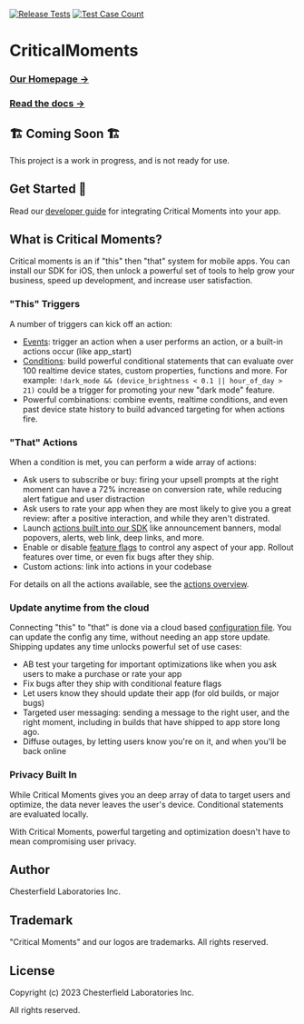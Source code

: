 [![Release Tests](https://github.com/CriticalMoments/CriticalMoments/actions/workflows/test_release.yml/badge.svg)](https://github.com/CriticalMoments/CriticalMoments/actions/workflows/test_release.yml)
[![Test Case Count](https://img.shields.io/badge/Test_Case_Count-1713-brightgreen?logo=github&labelColor=32383f&logoColor=969da4)](https://github.com/CriticalMoments/CriticalMoments/blob/main/test_count.sh)

# CriticalMoments

### [Our Homepage →](https://beta.criticalmoments.io/)
### [Read the docs →](https://docs.criticalmoments.io/)

## 🏗️ Coming Soon 🏗️

This project is a work in progress, and is not ready for use.

## Get Started 🚀

Read our [developer guide](https://docs.criticalmoments.io/quick-start) for integrating Critical Moments into your app.

## What is Critical Moments?

Critical moments is an if "this" then "that" system for mobile apps. You can install our SDK for iOS, then unlock a powerful set of tools to help grow your business, speed up development, and increase user satisfaction.

### "This" Triggers

A number of triggers can kick off an action:

* [Events](https://docs.criticalmoments.io/events/event-overview): trigger an action when a user performs an action, or a built-in actions occur (like app\_start)
* [Conditions](https://docs.criticalmoments.io/conditional-targeting/intro-to-conditions): build powerful conditional statements that can evaluate over 100 realtime device states, custom properties, functions and more. For example: `!dark_mode && (device_brightness < 0.1 || hour_of_day > 21)` could be a trigger for promoting your new "dark mode" feature.
* Powerful combinations: combine events, realtime conditions, and even past device state history to build advanced targeting for when actions fire.

### "That" Actions

When a condition is met, you can perform a wide array of actions:

* Ask users to subscribe or buy: firing your upsell prompts at the right moment can have a 72% increase on conversion rate, while reducing alert fatigue and user distraction
* Ask users to rate your app when they are most likely to give you a great review: after a positive interaction, and while they aren't distrated.
* Launch [actions built into our SDK](https://docs.criticalmoments.io/actions/actions-overview) like announcement banners,  modal popovers, alerts, web link, deep links, and more.
* Enable or disable [feature flags](https://docs.criticalmoments.io/feature-flags/conditional-feature-flags) to control any aspect of your app. Rollout features over time, or even fix bugs after they ship.
* Custom actions: link into actions in your codebase

For details on all the actions available, see the [actions overview](https://docs.criticalmoments.io/actions/actions-overview).

### Update anytime from the cloud

Connecting "this" to "that" is done via a cloud based [configuration file](https://docs.criticalmoments.io/config-file). You can update the config any time, without needing an app store update. Shipping updates any time unlocks powerful set of use cases:

* AB test your targeting for important optimizations like when you ask users to make a purchase or rate your app
* Fix bugs after they ship with conditional feature flags
* Let users know they should update their app (for old builds, or major bugs)
* Targeted user messaging: sending a message to the right user, and the right moment, including in builds that have shipped to app store long ago.
* Diffuse outages, by letting users know you're on it, and when you'll be back online

### Privacy Built In

While Critical Moments gives you an deep array of data to target users and optimize, the data never leaves the user's device. Conditional statements are evaluated locally.&#x20;

With Critical Moments, powerful targeting and optimization doesn't have to mean compromising user privacy.

## Author

Chesterfield Laboratories Inc.

## Trademark

"Critical Moments" and our logos are trademarks. All rights reserved.

## License

Copyright (c) 2023 Chesterfield Laboratories Inc.

All rights reserved. 
